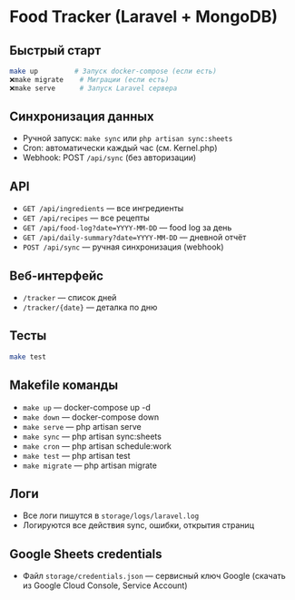 # Food Tracker (Laravel + MongoDB)

## Быстрый старт

```sh
make up         # Запуск docker-compose (если есть)
❌make migrate    # Миграции (если есть)
❌make serve      # Запуск Laravel сервера
```

## Синхронизация данных

- Ручной запуск: `make sync` или `php artisan sync:sheets`
- Cron: автоматически каждый час (см. Kernel.php)
- Webhook: POST `/api/sync` (без авторизации)

## API

- `GET /api/ingredients` — все ингредиенты
- `GET /api/recipes` — все рецепты
- `GET /api/food-log?date=YYYY-MM-DD` — food log за день
- `GET /api/daily-summary?date=YYYY-MM-DD` — дневной отчёт
- `POST /api/sync` — ручная синхронизация (webhook)

## Веб-интерфейс

- `/tracker` — список дней
- `/tracker/{date}` — деталка по дню

## Тесты

```sh
make test
```

## Makefile команды

- `make up` — docker-compose up -d
- `make down` — docker-compose down
- `make serve` — php artisan serve
- `make sync` — php artisan sync:sheets
- `make cron` — php artisan schedule:work
- `make test` — php artisan test
- `make migrate` — php artisan migrate

## Логи

- Все логи пишутся в `storage/logs/laravel.log`
- Логируются все действия sync, ошибки, открытия страниц

## Google Sheets credentials

- Файл `storage/credentials.json` — сервисный ключ Google (скачать из Google Cloud Console, Service Account)

